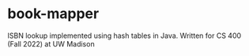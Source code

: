 # book-mapper
ISBN lookup implemented using hash tables in Java. Written for CS 400 (Fall 2022) at UW Madison
